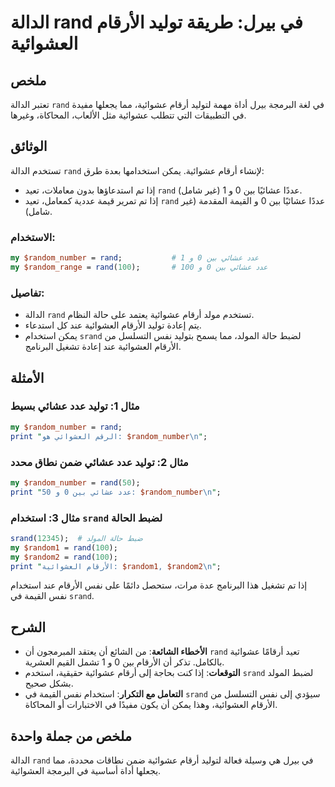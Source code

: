 <!--
Meta Description: # الدالة rand في بيرل: طريقة توليد الأرقام العشوائية ## ملخص تعتبر الدالة `rand` في لغة البرمجة بيرل أداة مهمة لتوليد أرقام عشوائية، مما يجعلها مفيدة ...
Meta Keywords: rand, الأرقام, عشوائية, عدد, عشائي
-->

# الدالة rand في بيرل: طريقة توليد الأرقام العشوائية

## ملخص
تعتبر الدالة `rand` في لغة البرمجة بيرل أداة مهمة لتوليد أرقام عشوائية، مما يجعلها مفيدة في التطبيقات التي تتطلب عشوائية مثل الألعاب، المحاكاة، وغيرها.

## الوثائق
تستخدم الدالة `rand` لإنشاء أرقام عشوائية. يمكن استخدامها بعدة طرق:
- إذا تم استدعاؤها بدون معاملات، تعيد `rand` عددًا عشائيًا بين 0 و 1 (غير شامل).
- إذا تم تمرير قيمة عددية كمعامل، تعيد `rand` عددًا عشائيًا بين 0 و القيمة المقدمة (غير شامل).

### الاستخدام:
```perl
my $random_number = rand;           # عدد عشائي بين 0 و 1
my $random_range = rand(100);       # عدد عشائي بين 0 و 100
```

### تفاصيل:
- الدالة `rand` تستخدم مولد أرقام عشوائية يعتمد على حالة النظام. 
- يتم إعادة توليد الأرقام العشوائية عند كل استدعاء.
- يمكن استخدام `srand` لضبط حالة المولد، مما يسمح بتوليد نفس التسلسل من الأرقام العشوائية عند إعادة تشغيل البرنامج.

## الأمثلة
### مثال 1: توليد عدد عشائي بسيط
```perl
my $random_number = rand;
print "الرقم العشوائي هو: $random_number\n";
```

### مثال 2: توليد عدد عشائي ضمن نطاق محدد
```perl
my $random_number = rand(50);
print "عدد عشائي بين 0 و 50: $random_number\n";
```

### مثال 3: استخدام `srand` لضبط الحالة
```perl
srand(12345);  # ضبط حالة المولد
my $random1 = rand(100);
my $random2 = rand(100);
print "الأرقام العشوائية: $random1, $random2\n";
```
إذا تم تشغيل هذا البرنامج عدة مرات، ستحصل دائمًا على نفس الأرقام عند استخدام نفس القيمة في `srand`.

## الشرح
- **الأخطاء الشائعة**: من الشائع أن يعتقد المبرمجون أن `rand` تعيد أرقامًا عشوائية بالكامل. تذكر أن الأرقام بين 0 و 1 تشمل القيم العشرية.
- **التوقعات**: إذا كنت بحاجة إلى أرقام عشوائية حقيقية، استخدم `srand` لضبط المولد بشكل صحيح.
- **التعامل مع التكرار**: استخدام نفس القيمة في `srand` سيؤدي إلى نفس التسلسل من الأرقام العشوائية، وهذا يمكن أن يكون مفيدًا في الاختبارات أو المحاكاة.

## ملخص من جملة واحدة
الدالة `rand` في بيرل هي وسيلة فعالة لتوليد أرقام عشوائية ضمن نطاقات محددة، مما يجعلها أداة أساسية في البرمجة العشوائية.